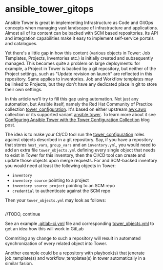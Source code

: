 # ansible_tower_gitops

Ansible Tower is great in implementing Infrastructure as Code and GitOps concepts when managing vast landscape of infrastructure and applications. Almost all of its content can be backed with SCM based repositories. Its API and integration capabilities make it easy to implement self-service portals and catalogues.

Yet there's a little gap in how this content (various objects in Tower: Job Templates, Projects, Inventories etc.) is initially created and subsequently managed. This becomes quite a problem on large deployments: for example, a Project in Tower is backed by a git repository, but neither of the Project settings, such as "Update revision on launch" are reflected in this repository. Same applies to inventories. Job and Workflow templates may be linked to Projects, but they don't have any dedicated place in git to store their own settings.

In this article we'll try to fill this gap using automation. Not just any automation, but Ansible itself, namely the Red Hat Community of Practice collection [tower_configuration](https://github.com/redhat-cop/tower_configuration). It's based on either upstream [awx.awx](https://galaxy.ansible.com/awx/awx) collection or its supported variant [ansible.tower](https://cloud.redhat.com/ansible/automation-hub/ansible/tower). To learn more about it see [Configuring Ansible Tower with the Tower Configuration Collection](https://www.redhat.com/en/blog/configuring-ansible-tower-tower-configuration-collection) blog post.

The idea is to make your CI/CD tool run the [tower_configuration](https://github.com/redhat-cop/tower_configuration) roles against objects described in a git repository. Say, if you have a repository that stores `host_vars`, `group_vars` and an `inventory.yml`, you would need to add an extra file `tower_objects.yml` defining every single object that needs to exist in Tower for this inventory, then the CI/CD tool can create and update those objects upon merge requests. For and SCM-backed inventory you would need at least the following objects in Tower:

* `inventory`
* `inventory source` pointing to a project
* `inventory source project` pointing to an SCM repo
* `credential` to authenticate against the SCM repo

Then your `tower_objects.yml` may look as follows:

```yaml:inventories/example_inventory/tower_objects.yml
```

//TODO, continue

See an example [.gitlab-ci.yml](inventories/example_inventory/.gitlab-ci.yml) file and corresponding [tower_objects.yml](inventories/example_inventory/tower_objects.yml) to get an idea how this will work in GitLab

Commiting any change to such a repository will result in automated synchronization of every related object into Tower.

Another example could be a repository with playbook(s) that jenerate job_template(s) and workflow_templates(s) in tower automatically in a similar fasion.
